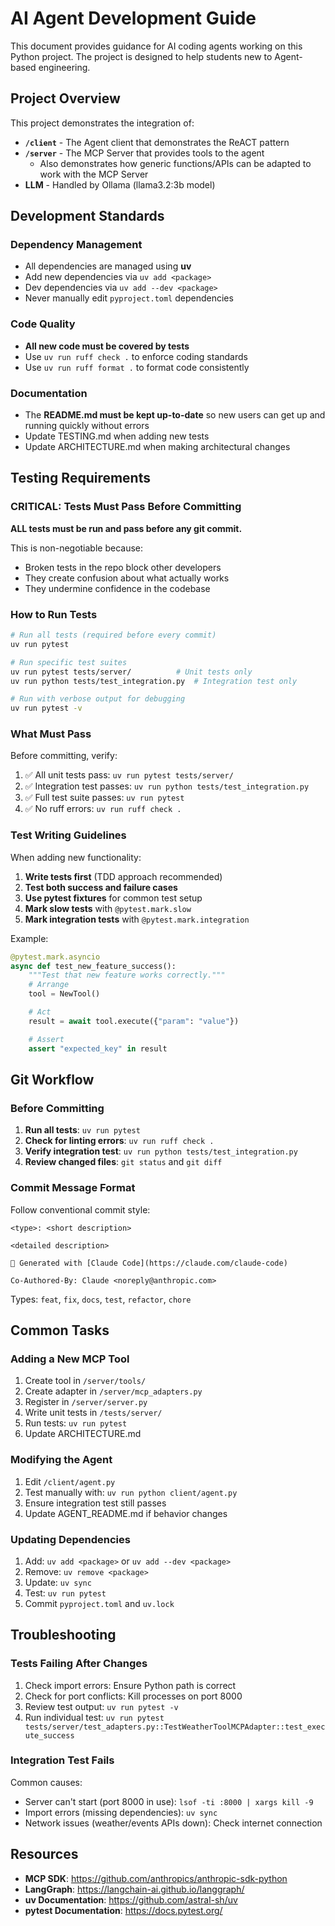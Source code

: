 # AI Agent Development Guide

This document provides guidance for AI coding agents working on this Python project. The project is designed to help students new to Agent-based engineering.

## Project Overview

This project demonstrates the integration of:
- **`/client`** - The Agent client that demonstrates the ReACT pattern
- **`/server`** - The MCP Server that provides tools to the agent
  - Also demonstrates how generic functions/APIs can be adapted to work with the MCP Server
- **LLM** - Handled by Ollama (llama3.2:3b model)

## Development Standards

### Dependency Management
- All dependencies are managed using **uv**
- Add new dependencies via `uv add <package>`
- Dev dependencies via `uv add --dev <package>`
- Never manually edit `pyproject.toml` dependencies

### Code Quality
- **All new code must be covered by tests**
- Use `uv run ruff check .` to enforce coding standards
- Use `uv run ruff format .` to format code consistently

### Documentation
- The **README.md must be kept up-to-date** so new users can get up and running quickly without errors
- Update TESTING.md when adding new tests
- Update ARCHITECTURE.md when making architectural changes

## Testing Requirements

### CRITICAL: Tests Must Pass Before Committing

**ALL tests must be run and pass before any git commit.**

This is non-negotiable because:
- Broken tests in the repo block other developers
- They create confusion about what actually works
- They undermine confidence in the codebase

### How to Run Tests

```bash
# Run all tests (required before every commit)
uv run pytest

# Run specific test suites
uv run pytest tests/server/          # Unit tests only
uv run python tests/test_integration.py  # Integration test only

# Run with verbose output for debugging
uv run pytest -v
```

### What Must Pass

Before committing, verify:
1. ✅ All unit tests pass: `uv run pytest tests/server/`
2. ✅ Integration test passes: `uv run python tests/test_integration.py`
3. ✅ Full test suite passes: `uv run pytest`
4. ✅ No ruff errors: `uv run ruff check .`

### Test Writing Guidelines

When adding new functionality:
1. **Write tests first** (TDD approach recommended)
2. **Test both success and failure cases**
3. **Use pytest fixtures** for common test setup
4. **Mark slow tests** with `@pytest.mark.slow`
5. **Mark integration tests** with `@pytest.mark.integration`

Example:
```python
@pytest.mark.asyncio
async def test_new_feature_success():
    """Test that new feature works correctly."""
    # Arrange
    tool = NewTool()

    # Act
    result = await tool.execute({"param": "value"})

    # Assert
    assert "expected_key" in result
```

## Git Workflow

### Before Committing

1. **Run all tests**: `uv run pytest`
2. **Check for linting errors**: `uv run ruff check .`
3. **Verify integration test**: `uv run python tests/test_integration.py`
4. **Review changed files**: `git status` and `git diff`

### Commit Message Format

Follow conventional commit style:
```
<type>: <short description>

<detailed description>

🤖 Generated with [Claude Code](https://claude.com/claude-code)

Co-Authored-By: Claude <noreply@anthropic.com>
```

Types: `feat`, `fix`, `docs`, `test`, `refactor`, `chore`

## Common Tasks

### Adding a New MCP Tool

1. Create tool in `/server/tools/`
2. Create adapter in `/server/mcp_adapters.py`
3. Register in `/server/server.py`
4. Write unit tests in `/tests/server/`
5. Run tests: `uv run pytest`
6. Update ARCHITECTURE.md

### Modifying the Agent

1. Edit `/client/agent.py`
2. Test manually with: `uv run python client/agent.py`
3. Ensure integration test still passes
4. Update AGENT_README.md if behavior changes

### Updating Dependencies

1. Add: `uv add <package>` or `uv add --dev <package>`
2. Remove: `uv remove <package>`
3. Update: `uv sync`
4. Test: `uv run pytest`
5. Commit `pyproject.toml` and `uv.lock`

## Troubleshooting

### Tests Failing After Changes

1. Check import errors: Ensure Python path is correct
2. Check for port conflicts: Kill processes on port 8000
3. Review test output: `uv run pytest -v`
4. Run individual test: `uv run pytest tests/server/test_adapters.py::TestWeatherToolMCPAdapter::test_execute_success`

### Integration Test Fails

Common causes:
- Server can't start (port 8000 in use): `lsof -ti :8000 | xargs kill -9`
- Import errors (missing dependencies): `uv sync`
- Network issues (weather/events APIs down): Check internet connection

## Resources

- **MCP SDK**: https://github.com/anthropics/anthropic-sdk-python
- **LangGraph**: https://langchain-ai.github.io/langgraph/
- **uv Documentation**: https://github.com/astral-sh/uv
- **pytest Documentation**: https://docs.pytest.org/
